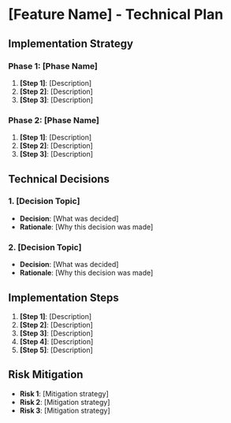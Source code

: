 # [Feature Name] - Technical Plan

## Implementation Strategy

### Phase 1: [Phase Name]
1. **[Step 1]**: [Description]
2. **[Step 2]**: [Description]
3. **[Step 3]**: [Description]

### Phase 2: [Phase Name]
1. **[Step 1]**: [Description]
2. **[Step 2]**: [Description]
3. **[Step 3]**: [Description]

## Technical Decisions

### 1. [Decision Topic]
- **Decision**: [What was decided]
- **Rationale**: [Why this decision was made]

### 2. [Decision Topic]
- **Decision**: [What was decided]
- **Rationale**: [Why this decision was made]

## Implementation Steps

1. **[Step 1]**: [Description]
2. **[Step 2]**: [Description]
3. **[Step 3]**: [Description]
4. **[Step 4]**: [Description]
5. **[Step 5]**: [Description]

## Risk Mitigation

- **Risk 1**: [Mitigation strategy]
- **Risk 2**: [Mitigation strategy]
- **Risk 3**: [Mitigation strategy]



